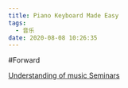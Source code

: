 ```yaml
---
title: Piano Keyboard Made Easy
tags:
  - 音乐
date: 2020-08-08 10:26:35
---
```


#Forward

[Understanding of music Seminars](https://understandingofmusic.com)
